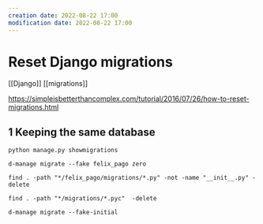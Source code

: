 ```yaml
---
creation date: 2022-08-22 17:00
modification date: 2022-08-22 17:00
---
```


# Reset Django migrations

[[Django]] [[migrations]]

https://simpleisbetterthancomplex.com/tutorial/2016/07/26/how-to-reset-migrations.html



## 1 Keeping the same database

```shell
python manage.py showmigrations
```

```
d-manage migrate --fake felix_pago zero
```

```shell
find . -path "*/felix_pago/migrations/*.py" -not -name "__init__.py" -delete
```


```shell
find . -path "*/migrations/*.pyc"  -delete
```

```shell
d-manage migrate --fake-initial
```